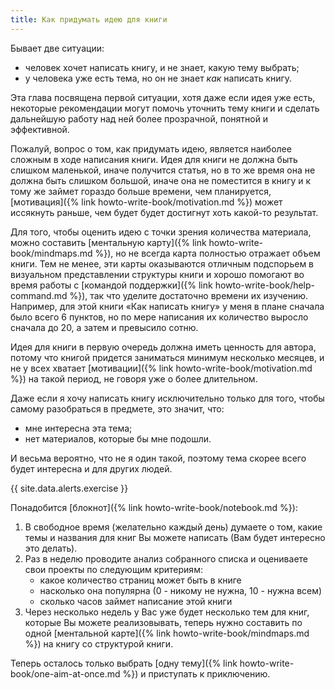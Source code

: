 ```yaml
---
title: Как придумать идею для книги
---
```


Бывает две ситуации:
- человек хочет написать книгу, и не знает, какую тему выбрать;
- у человека уже есть тема, но он не знает *как* написать книгу.

Эта глава посвящена первой ситуации, хотя даже если идея уже есть,
некоторые рекомендации могут помочь уточнить тему книги и сделать
дальнейшую работу над ней более прозрачной, понятной и эффективной.

Пожалуй, вопрос о том, как придумать идею, является наиболее сложным в
ходе написания книги.  Идея для книги не должна быть слишком
маленькой, иначе получится статья, но в то же время она не должна быть
слишком большой, иначе она не поместится в книгу и к тому же займет
гораздо больше времени, чем планируется, [мотивация]({% link
howto-write-book/motivation.md %}) может иссякнуть раньше, чем будет
будет достигнут хоть какой-то результат.

Для того, чтобы оценить идею с точки зрения количества материала,
можно составить [ментальную карту]({% link
howto-write-book/mindmaps.md %}), но не всегда карта полностью
отражает объем книги.  Тем не менее, эти карты оказываются отличным
подспорьем в визуальном представлении структуры книги и хорошо
помогают во время работы с [командой поддержки]({% link
howto-write-book/help-command.md %}), так что уделите достаточно
времени их изучению.  Например, для этой книги «Как написать книгу» у
меня в плане сначала было всего 6 пунктов, но по мере написания их
количество выросло сначала до 20, а затем и превысило сотню.

Идея для книги в первую очередь должна иметь ценность для автора,
потому что книгой придется заниматься минимум несколько месяцев, и не
у всех хватает [мотивации]({% link howto-write-book/motivation.md %})
на такой период, не говоря уже о более длительном.

Даже если я хочу написать книгу исключительно только для того, чтобы
самому разобраться в предмете, это значит, что:
- мне интересна эта тема;
- нет материалов, которые бы мне подошли.

И весьма вероятно, что не я один такой, поэтому тема скорее всего
будет интересна и для других людей.

{{ site.data.alerts.exercise }}

Понадобится [блокнот]({% link howto-write-book/notebook.md %}):
1. В свободное время (желательно каждый день) думаете о том, какие
   темы и названия для книг Вы можете написать (Вам будет интересно
   это делать).
2. Раз в неделю проводите анализ собранного списка и оцениваете свои
   проекты по следующим критериям:
   - какое количество страниц может быть в книге
   - насколько она популярна (0 - никому не нужна, 10 - нужна всем)
   - сколько часов займет написание этой книги
3. Через несколько недель у Вас уже будет несколько тем для книг,
   которые Вы можете реализовывать, теперь нужно составить по одной
   [ментальной карте]({% link howto-write-book/mindmaps.md %}) на
   книгу со структурой книги.

Теперь осталось только выбрать [одну тему]({% link
howto-write-book/one-aim-at-once.md %}) и приступать к приключению.

